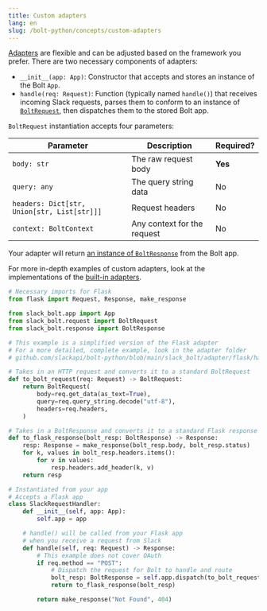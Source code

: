 ```yaml
---
title: Custom adapters
lang: en
slug: /bolt-python/concepts/custom-adapters
---
```


[Adapters](/bolt-python/concepts/adapters) are flexible and can be adjusted based on the framework you prefer. There are two necessary components of adapters:

- `__init__(app: App)`: Constructor that accepts and stores an instance of the Bolt `App`.
- `handle(req: Request)`: Function (typically named `handle()`) that receives incoming Slack requests, parses them to conform to an instance of [`BoltRequest`](https://github.com/slackapi/bolt-python/blob/main/slack_bolt/request/request.py), then dispatches them to the stored Bolt app.

`BoltRequest` instantiation accepts four parameters:

| Parameter | Description | Required? |
|-----------|-------------|-----------|
| `body: str` | The raw request body | **Yes** |
| `query: any` | The query string data | No |
| `headers: Dict[str, Union[str, List[str]]]` | Request headers | No |
| `context: BoltContext` | Any context for the request | No |

Your adapter will return [an instance of `BoltResponse`](https://github.com/slackapi/bolt-python/blob/main/slack_bolt/response/response.py) from the Bolt app.

For more in-depth examples of custom adapters, look at the implementations of the [built-in adapters](https://github.com/slackapi/bolt-python/tree/main/slack_bolt/adapter).

```python
# Necessary imports for Flask
from flask import Request, Response, make_response

from slack_bolt.app import App
from slack_bolt.request import BoltRequest
from slack_bolt.response import BoltResponse

# This example is a simplified version of the Flask adapter
# For a more detailed, complete example, look in the adapter folder
# github.com/slackapi/bolt-python/blob/main/slack_bolt/adapter/flask/handler.py

# Takes in an HTTP request and converts it to a standard BoltRequest
def to_bolt_request(req: Request) -> BoltRequest:
    return BoltRequest(
        body=req.get_data(as_text=True),
        query=req.query_string.decode("utf-8"),
        headers=req.headers,
    )

# Takes in a BoltResponse and converts it to a standard Flask response
def to_flask_response(bolt_resp: BoltResponse) -> Response:
    resp: Response = make_response(bolt_resp.body, bolt_resp.status)
    for k, values in bolt_resp.headers.items():
        for v in values:
            resp.headers.add_header(k, v)
    return resp

# Instantiated from your app
# Accepts a Flask app
class SlackRequestHandler:
    def __init__(self, app: App):
        self.app = app

    # handle() will be called from your Flask app 
    # when you receive a request from Slack
    def handle(self, req: Request) -> Response:
        # This example does not cover OAuth
        if req.method == "POST":
            # Dispatch the request for Bolt to handle and route
            bolt_resp: BoltResponse = self.app.dispatch(to_bolt_request(req))
            return to_flask_response(bolt_resp)

        return make_response("Not Found", 404)
```

